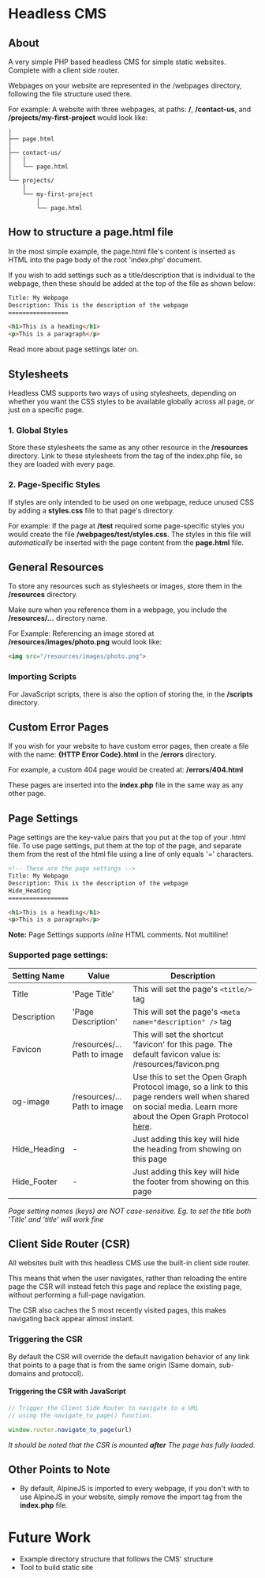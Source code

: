 # Headless CMS

## About

A very simple PHP based headless CMS for simple static websites. Complete with a client side router.

Webpages on your website are represented in the /webpages directory, following the file structure used there.

For example: A website with three webpages, at paths: **/**, **/contact-us**, and **/projects/my-first-project** would look like:

```
│
├── page.html
│
├── contact-us/
│   │
│   └── page.html
│
└── projects/
    │
    └── my-first-project
        │
        └── page.html
```

## How to structure a page.html file
In the most simple example, the page.html file's content is inserted as HTML into the page body of the root 'index.php' document.

If you wish to add settings such as a title/description that is individual to the webpage, then these should be added at the top of the file as shown below:

```html
Title: My Webpage
Description: This is the description of the webpage
=================

<h1>This is a heading</h1>
<p>This is a paragraph</p>

```

Read more about page settings later on.


## Stylesheets
Headless CMS supports two ways of using stylesheets, depending on whether you want the CSS styles to be available globally across all page, or just on a specific page.

### 1. Global Styles
Store these stylesheets the same as any other resource in the **/resources** directory. Link to these stylesheets from the <head> tag of the index.php file, so they are loaded with every page.

### 2. Page-Specific Styles
If styles are only intended to be used on one webpage, reduce unused CSS by adding a **styles.css** file to that page's directory.

For example: If the page at **/test** required some page-specific styles you would create the file **/webpages/test/styles.css**. The styles in this file will *automatically* be inserted with the page content from the **page.html** file.


## General Resources
To store any resources such as stylesheets or images, store them in the **/resources** directory.

Make sure when you reference them in a webpage, you include the **/resources/...** directory name.

For Example: Referencing an image stored at **/resources/images/photo.png** would look like:

```html
<img src="/resources/images/photo.png">
```

### Importing Scripts
For JavaScript scripts, there is also the option of storing the, in the **/scripts** directory.

## Custom Error Pages
If you wish for your website to have custom error pages, then create a file with the name: **{HTTP Error Code}.html** in the **/errors** directory.

For example, a custom 404 page would be created at: **/errors/404.html**

These pages are inserted into the **index.php** file in the same way as any other page.

## Page Settings
Page settings are the key-value pairs that you put at the top of your .html file.
To use page settings, put them at the top of the page, and separate them from the rest of the html file using a line of
only equals '=' characters.

```html
<!-- These are the page settings -->
Title: My Webpage
Description: This is the description of the webpage
Hide_Heading
=================

<h1>This is a heading</h1>
<p>This is a paragraph</p>

```

**Note:** Page Settings supports *inline* HTML comments. Not multiline!

### Supported page settings:
| Setting Name | Value | Description |          
| ------------ | ----- | ----------- |
| Title        | 'Page Title' | This will set the page's ```<title/>``` tag |
| Description  | 'Page Description' | This will set the page's ```<meta  name="description" />``` tag |
| Favicon      | /resources/... Path to image | This will set the shortcut 'favicon' for this page. The default favicon value is: /resources/favicon.png |
| og-image | /resources/... Path to image | Use this to set the Open Graph Protocol image, so a link to this page renders well when shared on social media. Learn more about the Open Graph Protocol [here](https://ogp.me/). |
| Hide_Heading   | - |Just adding this key will hide the heading from showing on this page |
| Hide_Footer    | - |Just adding this key will hide the footer from showing on this page |

*Page setting names (keys) are NOT case-sensitive. Eg. to set the title both 'Title' and 'title' will work fine*

## Client Side Router (CSR)
All websites built with this headless CMS use the built-in client side router.

This means that when the user navigates, rather than reloading the entire page the CSR will instead fetch this page and replace the existing page, without performing a full-page navigation.

The CSR also caches the 5 most recently visited pages, this makes navigating back appear almost instant.

### Triggering the CSR
By default the CSR will override the default navigation behavior of any link that points to a page that is from the same origin (Same domain, sub-domains and protocol).

#### Triggering the CSR with JavaScript

```js
// Trigger the Client Side Router to navigate to a URL
// using the navigate_to_page() function.

window.router.navigate_to_page(url)

```

*It should be noted that the CSR is mounted **after** The page has fully loaded.*

## Other Points to Note
- By default, AlpineJS is imported to every webpage, if you don't with to use AlpineJS in your website, simply remove the import tag from the **index.php** file.



# Future Work
- Example directory structure that follows the CMS' structure
- Tool to build static site
